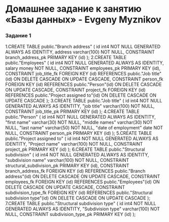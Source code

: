 # Домашнее задание к занятию «Базы данных» - Evgeny Myznikov

### Задание 1

1.CREATE TABLE public."Branch address" (
	id int4 NOT NULL GENERATED ALWAYS AS IDENTITY,
	address varchar(100) NOT NULL,
	CONSTRAINT branch_address_pk PRIMARY KEY (id)
);
2.CREATE TABLE public."Employees" (
	id int4 NOT NULL GENERATED ALWAYS AS IDENTITY,
	salary money NOT NULL,
	CONSTRAINT employees_pk PRIMARY KEY (id),
	CONSTRAINT job_title_fk FOREIGN KEY (id) REFERENCES public."Job title"(id) ON DELETE CASCADE ON UPDATE CASCADE,
	CONSTRAINT person_fk FOREIGN KEY (id) REFERENCES public."Person"(id) ON DELETE CASCADE ON UPDATE CASCADE,
	CONSTRAINT project_fk FOREIGN KEY (id) REFERENCES public."Project assigned to"(id) ON DELETE CASCADE ON UPDATE CASCADE
);
3.CREATE TABLE public."Job title" (
	id int4 NOT NULL GENERATED ALWAYS AS IDENTITY,
	"job title" varchar(100) NOT NULL,
	CONSTRAINT job_title_pk PRIMARY KEY (id)
);
4.CREATE TABLE public."Person" (
	id int4 NOT NULL GENERATED ALWAYS AS IDENTITY,
	"first name" varchar(30) NOT NULL,
	"middle names" varchar(30) NOT NULL,
	"last name" varchar(50) NOT NULL,
	"date of employment" date NOT NULL,
	CONSTRAINT person_pk PRIMARY KEY (id)
);
5.CREATE TABLE public."Project assigned to" (
	id int4 NOT NULL GENERATED ALWAYS AS IDENTITY,
	"Project name" varchar(100) NOT NULL,
	CONSTRAINT project_pk PRIMARY KEY (id)
);
6.CREATE TABLE public."Structural subdivision" (
	id int4 NOT NULL GENERATED ALWAYS AS IDENTITY,
	"subdivision name" varchar(100) NOT NULL,
	CONSTRAINT structural_subdivision_pk PRIMARY KEY (id),
	CONSTRAINT branch_address_fk FOREIGN KEY (id) REFERENCES public."Branch address"(id) ON DELETE CASCADE ON UPDATE CASCADE,
	CONSTRAINT employees_fk FOREIGN KEY (id) REFERENCES public."Employees"(id) ON DELETE CASCADE ON UPDATE CASCADE,
	CONSTRAINT subdivision_type_fk FOREIGN KEY (id) REFERENCES public."Structural subdivision type"(id) ON DELETE CASCADE ON UPDATE CASCADE
);
7.CREATE TABLE public."Structural subdivision type" (
	id int4 NOT NULL GENERATED ALWAYS AS IDENTITY,
	"Subdivision type" varchar(100) NOT NULL,
	CONSTRAINT subdivision_type_pk PRIMARY KEY (id)
);
